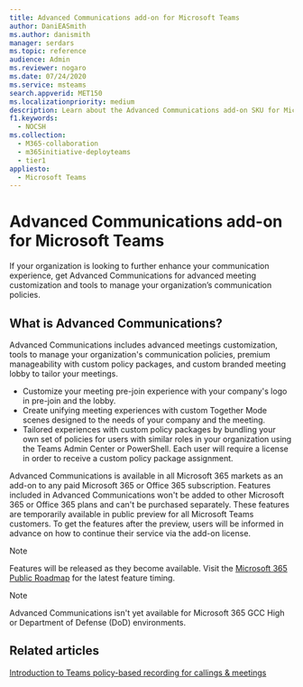 ```yaml
---
title: Advanced Communications add-on for Microsoft Teams
author: DaniEASmith
ms.author: danismith
manager: serdars
ms.topic: reference
audience: Admin
ms.reviewer: nogaro
ms.date: 07/24/2020
ms.service: msteams
search.appverid: MET150
ms.localizationpriority: medium
description: Learn about the Advanced Communications add-on SKU for Microsoft Teams.
f1.keywords:
  - NOCSH
ms.collection: 
  - M365-collaboration
  - m365initiative-deployteams
  - tier1
appliesto: 
  - Microsoft Teams
---
```


# Advanced Communications add-on for Microsoft Teams

If your organization is looking to further enhance your communication experience, get Advanced Communications for advanced meeting customization and tools to manage your organization’s communication policies.

## What is Advanced Communications?

Advanced Communications includes advanced meetings customization, tools to manage your organization's communication policies, premium manageability with custom policy packages, and custom branded meeting lobby to tailor your meetings.

- Customize your meeting pre-join experience with your company's logo in pre-join and the lobby. 
- Create unifying meeting experiences with custom Together Mode scenes designed to the needs of your company and the meeting.
- Tailored experiences with custom policy packages by bundling your own set of policies for users with similar roles in your organization using the Teams Admin Center or PowerShell. Each user will require a license in order to receive a custom policy package assignment. 

Advanced Communications is available in all Microsoft 365 markets as an add-on to any paid Microsoft 365 or Office 365 subscription. Features included in Advanced Communications won't be added to other Microsoft 365 or Office 365 plans and can't be purchased separately. These features are temporarily available in public preview for all Microsoft Teams customers. To get the features after the preview, users will be informed in advance on how to continue their service via the add-on license.

> [!NOTE]
> Features will be released as they become available. Visit the [Microsoft 365 Public Roadmap](https://www.microsoft.com/microsoft-365/roadmap?filters=Microsoft%20Teams) for the latest feature timing.

> [!NOTE]
> Advanced Communications isn't yet available for Microsoft 365 GCC High or Department of Defense (DoD) environments.

## Related articles

[Introduction to Teams policy-based recording for callings & meetings](../teams-recording-policy.md)
